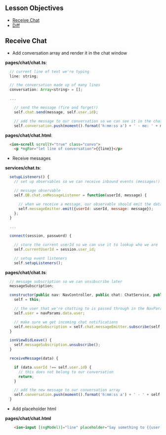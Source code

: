 ## Lesson Objectives

* [Receive Chat](#receive-chat)
* [Diff](https://github.com/lathonez/powwow/compare/lesson-six...lesson-seven)

## Receive Chat

* Add conversation array and render it in the chat window

**pages/chat/chat.ts**:

```javascript
  // current line of text we're typing
  line: string;

  // the conversation made up of many lines
  conversation: Array<string> = [];

  ...

    // send the message (fire and forget!)
    self.chat.send(message, self.user.id);

    // add the message to our conversation so we can see it in the chat window
    self.conversation.push(moment().format('h:mm:ss a') + ' - me: ' + message);
```

**pages/chat/chat.html**:

```html
  <ion-scroll scrollY="true" class="convo">
    <p *ngFor="let line of conversation">{{line}}</p>
```

* Receive messages

**services/chat.ts**:

```javascript
  setupListeners() {
    // set up observables so we can receive inbound events (messages!) from the server

    // message observable
    self.QB.chat.onMessageListener = function(userId, message) {

      // when we receive a message, our observable should emit the data
      self.messageEmitter.emit({userId: userId, message: message});
    };
  }

  ...

  connect(session, password) {

    // store the current userId so we can use it to lookup who we are
    self.currentUserId = session.user_id;

    // setup event listeners
    self.setupListeners();
```

**pages/chat/chat.ts**:

```javascript
  // message subscription so we can unsubscribe later
  messageSubscription;

  constructor(public nav: NavController, public chat: ChatService, public navParams: NavParams) {
    self = this;

    // the user that we're chatting to is passed through in the NavParams, store it
    self.user = navParams.data.user;

    // make sure we get incoming chat notifications
    self.messageSubscription = self.chat.messageEmitter.subscribe(self.receiveMessage);
  }

  ionViewDidLeave() {
    self.messageSubscription.unsubscribe();
  }

  receiveMessage(data) {

    if (data.userId !== self.user.id) {
      // this does not belong to our conversation
      return;
    }

    // add the new message to our conversation array
    self.conversation.push(moment().format('h:mm:ss a') + ' - ' + self.user.login + ': ' + data.message.body);
  }
```

* Add placeholder html

**pages/chat/chat.html**

```html
    <ion-input [(ngModel)]="line" placeholder="Say something to {{user.login}}" name="line" type="text">
```